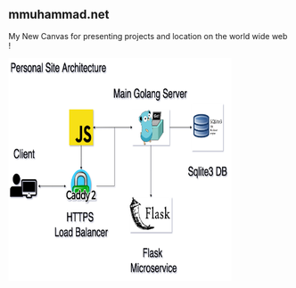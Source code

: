 ## mmuhammad.net

My New Canvas for presenting projects and location on the world wide web !


<img src="./ReadMeAssets/Architecture.png" alt="Architecture" width="400" height="400"/>
